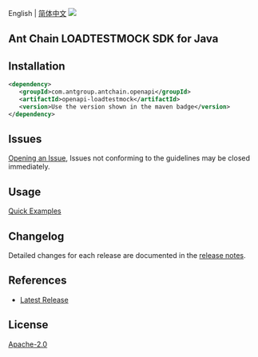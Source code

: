 English | [简体中文](README-CN.md)
![](https://aliyunsdk-pages.alicdn.com/icons/AlibabaCloud.svg)

## Ant Chain LOADTESTMOCK SDK for Java

## Installation

```xml
<dependency>
   <groupId>com.antgroup.antchain.openapi</groupId>
   <artifactId>openapi-loadtestmock</artifactId>
   <version>Use the version shown in the maven badge</version>
</dependency>
```

## Issues
[Opening an Issue](https://github.com/alipay/antchain-openapi-prod-sdk/issues/new), Issues not conforming to the guidelines may be closed immediately.

## Usage
[Quick Examples](https://github.com/alipay/antchain-openapi-prod-sdk/blob/master/docs/0-Examples-EN.md#quick-examples)

## Changelog
Detailed changes for each release are documented in the [release notes](./ChangeLog.txt).

## References
* [Latest Release](https://github.com/alipay/antchain-openapi-prod-sdk/)

## License
[Apache-2.0](http://www.apache.org/licenses/LICENSE-2.0)
